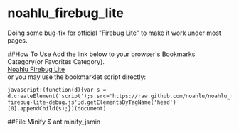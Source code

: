 noahlu_firebug_lite
===================

Doing some bug-fix for official "Firebug Lite" to make it work under most pages.


##How To Use
Add the link below to your browser's Bookmarks Category(or Favorites Category).   
<a href="javascript:(function(d){var s = d.createElement('script');s.src='https://raw.github.com/noahlu/noahlu_firebug_lite/master/build/noahlu-firebug-lite-debug.js';d.getElementsByTagName('head')[0].appendChild(s);})(document)">Noahlu Firebug Lite</a>   
or you may use the bookmarklet script directly:  

	javascript:(function(d){var s = d.createElement('script');s.src='https://raw.github.com/noahlu/noahlu_firebug_lite/master/build/noahlu-firebug-lite-debug.js';d.getElementsByTagName('head')[0].appendChild(s);})(document)

##File Minify
$ ant minify_jsmin
